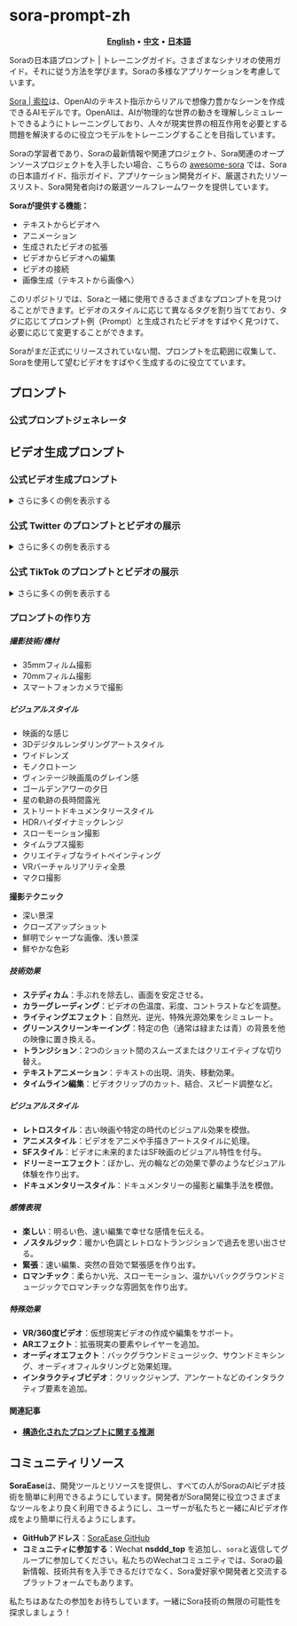 # sora-prompt-zh

<p align="center">
    <a href="https://github.com/SoraEase/sora-prompt/blob/main/README.md"><b>English</b></a> •
    <a href="https://github.com/SoraEase/sora-prompt-zh/blob/main/README.md"><b>中文</b></a> •
    <a href="https://github.com/SoraEase/sora-prompt-zh/blob/main/README.jp.md"><b>日本語</b></a>
</p>

Soraの日本語プロンプト | トレーニングガイド。さまざまなシナリオの使用ガイド。それに従う方法を学びます。Soraの多様なアプリケーションを考慮しています。

[Sora | 索拉](https://openai.com/sora)は、OpenAIのテキスト指示からリアルで想像力豊かなシーンを作成できるAIモデルです。OpenAIは、AIが物理的な世界の動きを理解しシミュレートできるようにトレーニングしており、人々が現実世界の相互作用を必要とする問題を解決するのに役立つモデルをトレーニングすることを目指しています。

Soraの学習者であり、Soraの最新情報や関連プロジェクト、Sora関連のオープンソースプロジェクトを入手したい場合、こちらの [awesome-sora](https://github.com/awesome-sora/awesome-sora-zh) では、Soraの日本語ガイド、指示ガイド、アプリケーション開発ガイド、厳選されたリソースリスト、Sora開発者向けの厳選ツールフレームワークを提供しています。

**Soraが提供する機能：**

+ テキストからビデオへ
+ アニメーション
+ 生成されたビデオの拡張
+ ビデオからビデオへの編集
+ ビデオの接続
+ 画像生成（テキストから画像へ）

このリポジトリでは、Soraと一緒に使用できるさまざまなプロンプトを見つけることができます。ビデオのスタイルに応じて異なるタグを割り当てており、タグに応じてプロンプト例（Prompt）と生成されたビデオをすばやく見つけて、必要に応じて変更することができます。

Soraがまだ正式にリリースされていない間、プロンプトを広範囲に収集して、Soraを使用して望むビデオをすばやく生成するのに役立てています。

## プロンプト

### 公式プロンプトジェネレータ

## ビデオ生成プロンプト
### 公式ビデオ生成プロンプト

<details>
<summary>さらに多くの例を表示する</summary> 

> おしゃれな女性が黒いレザージャケット、長い赤いスカート、黒いブーツを履いて、賑やかな東京の通りを歩いています。周りは暖かいネオンライトと動的な都市のサインで満たされています。彼女はサングラスと赤い口紅をつけ、自信を持ってカジュアルに歩いています。道は濡れて反射しており、カラフルなライトの鏡面効果を形成しています。多くの歩行者が周りを歩いています。

[生成されたビデオリンク](https://cdn.openai.com/sora/videos/tokyo-walk.mp4) 

> 数頭の巨大な長毛のマンモスが雪に覆われた草原を歩いています。彼らの長い毛は微風で軽く揺れており、遠くには雪に覆われた木々とドラマチックな雪山があります。午後の光と薄い雲、高く掛かった太陽が温かい光を作り出しています。低い角度からのカメラの視点は驚くべきもので、これらの大型の毛むくじゃらの哺乳動物と美しい写真、強い奥行き感を捉えています。

[生成されたビデオリンク](https://cdn.openai.com/sora/videos/wooly-mammoth.mp4) 

> 30歳の宇宙飛行士の冒険を語る映画予告編。彼は赤いウールのニット帽をかぶっています。青空、塩の砂漠、映画スタイル、35mmフィルムで撮影、鮮やかな色。

[生成されたビデオリンク](https://cdn.openai.com/sora/videos/mitten-astronaut.mp4) 

> ドローンがビッグサーのガレージ角のビーチの険しい崖を見下ろしています。青い海が白い波を作りながら打ち寄せ、夕日の金色の光が岩の海岸を照らしています。遠くには灯台のある小島があり、崖の端には緑の低木が覆っています。道からビーチへの急な下り坂はドラマチックな偉業で、崖が海面上に突き出ています。これは、海岸の原始的な美しさと太平洋海岸の険しい風景を捉えた景色です。

[生成されたビデオリンク](https://cdn.openai.com/sora/videos/big-sur.mp4) 

> アニメーションのシーンは、溶けている赤いろうそくの隣にひざまずいている短毛のモンスターを近くで示しています。アートスタイルは3Dでリアルで、光とテクスチャに焦点を当てています。画面のムードは驚きと好奇心で、モンスターは大きな目と大きな口を開けて炎をじっと見つめています。その姿勢と表情は、まるで初めて周りの世界を探索しているかのような無邪気さと遊び心を伝えています。暖かい色調とドラマチックな光が画像の快適な雰囲気をさらに強化しています。

[生成されたビデオリンク](https://cdn.openai.com/sora/videos/monster-with-melting-candle.mp4) 

> 色とりどりの魚と海洋生物でいっぱいの美しい紙芸の世界、豊かな珊瑚礁。

[生成されたビデオリンク](https://cdn.openai.com/sora/videos/origami-undersea.mp4) 

> このクローズアップショットは、ビクトリアクラウンドピジョンの目を引く青い羽と赤い胸を示しています。その羽冠は精巧なレースの羽でできており、その目は目立つ赤色です。鳥の頭はわずかに傾けられており、威厳と権威の印象を与えています。背景はぼやけており、鳥の目を引く外観を強調しています。

[生成されたビデオリンク](https://cdn.openai.com/sora/videos/victoria-crowned-pigeon.mp4) 

> 2隻の海賊船が激しく戦っているリアルなクローズアップビデオ。それらはコーヒーカップの中を航行しています。

[生成されたビデオリンク](https://cdn.openai.com/sora/videos/ships-in-coffee.mp4) 

> 20歳前後の若い男性が雲の上に座って本を読んでいます。

[生成されたビデオリンク](https://cdn.openai.com/sora/videos/man-on-the-cloud.mp4) 

> カリフォルニアのゴールドラッシュの歴史的な映像。

[生成されたビデオリンク](https://cdn.openai.com/sora/videos/gold-rush.mp4) 

> 竹林がある禅庭の中にあるガラス球のクローズアップビュー。小さなノームが禅庭で砂を耕し、砂の上に模様を作っています。

[生成されたビデオリンク](https://cdn.openai.com/sora/videos/zen-garden-gnome.mp4) 

> 魔法の夕暮れ時に、24歳の女性の目が点滅しています。彼女はマラケシュに立っており、70mmフィルムで撮影された映画、深い景深、鮮やかな色、映画的な写真です。

[生成されたビデオリンク](https://cdn.openai.com/sora/videos/closeup-of-womans-eye.mp4) 

> ディスコで踊るカートゥーンのカンガルー。

[生成されたビデオリンク](https://cdn.openai.com/sora/videos/dancing-kangaroo.mp4) 

> 2056年のナイジェリア、ラゴスの人々を示す美しい自家製ビデオ。携帯電話のカメラで撮影されました。

[生成されたビデオリンク](https://cdn.openai.com/sora/videos/lagos.mp4) 

> 多くのカラフルな魚と海洋生物を育てる珊瑚礁の美しいレンダリングされた紙芸の世界。

[生成されたビデオリンク](https://cdn.openai.com/sora/videos/petri-dish-pandas.mp4) 

> ニューヨークの大きな博物館のギャラリーに設置された、さまざまな番組を表示する多数の古いテレビの周りをカメラが回転しています。1950年代のSF映画、ホラー映画、ニュース、静止画、1970年代のシットコムなど。

[生成されたビデオリンク](https://cdn.openai.com/sora/videos/stack-of-tvs.mp4) 

> 3Dアニメーションで、小さくて丸くて毛むくじゃらの生き物が、生き生きとした、魔法のような森を探検しています。この生き物はウサギとリスの不思議な融合で、柔らかい青い毛皮とふわふわの、縞模様の尾を持っています。それはキラキラ光る小川のそばで跳ねており、目には驚きが満ちています。森には魔法の要素が満ちています：光って色が変わる花、紫色と銀色の葉を持つ木、ホタルのように見える小さな浮かぶ光。生き物は小さな妖精のような精霊の群れと遊び、キノコの輪の周りで踊ります。生き物は驚いて大きく光る木を見上げます。それは森の心臓のようです。

[生成されたビデオリンク](https://cdn.openai.com/sora/videos/big-eyed-fluff-ball.mp4) 

> 白い古いSUVが険しい山道を素早く走り抜けるカメラの追跡。屋根には黒い荷物ラックがあり、周囲は松の木で、車輪からはほこりが舞い上がり、太陽光がSUVと山道に当たり、シーン全体に温かみを与えています。土道はゆっくりと曲がりくねっており、遠くには他の車や車両が見えません。道の両側にはセコイアの木があり、緑の植物が点在しています。車は後方から見ると、曲がりくねった道を軽々と曲がっているように見え、まるで険しい地形を走っているかのようです。土道自体は険しい丘と山脈に囲まれており、空は晴れており、白い雲が漂っています。

[生成されたビデオリンク](https://cdn.openai.com/sora/videos/suv-in-the-dust.mp4) 

> 東京郊外を通過する電車の窓の反射。

[生成されたビデオリンク](https://cdn.openai.com/sora/videos/train-window.mp4) 

> ドローン撮影が、アマルフィ海岸の岩の高地に建てられた美しい歴史的な教会を示しています。視点は歴史的で壮大な建築の詳細、層状の道とテラス、下の岩に打ち寄せる海の波、イタリアのアマルフィ海岸の海岸線と丘陵の景色を示しています。遠くにいる数人の人々が歩いており、崖の海景色を楽しむテラスで景色を楽しんでいます。午後の日差しが神秘的でロマンチックな雰囲気を作り出しており、美しい写真でこのシーンを捉えています。

[生成されたビデオリンク](https://cdn.openai.com/sora/videos/amalfi-coast.mp4) 

> 巨大なオレンジ色のタコが海底に横たわっており、砂と岩の地形に溶け込んでいます。その触手は体の周りに広がっており、目は閉じています。タコは、岩の後ろから這ってくるカニに気づいていません。カニは茶色で、棘があり、長い脚と触角を持っています。このシーンは広角で撮影されており、海の広がりと深さを示しています。水は透明な青で、太陽光が水面を通して光の束を形成しています。カメラは鮮明で、高いダイナミックレンジを持っています。タコとカニは焦点が合っており、背景はわずかにぼやけており、景深効果を生み出しています。
</details>

### 公式 Twitter のプロンプトとビデオの展示

<details>
<summary>さらに多くの例を表示する</summary> 

1. 小さな赤いパンダと巨大なトゥーカンが最高の友達で、サントリーニのブルーアワーで散歩しています。
[生成されたビデオリンク](https://x.com/_tim_brooks/status/1761236971186438178?s=20)
2. スキューバダイバーが隠された未来的な沈没船を発見し、サイバーシーライフと先進的なエイリアンテクノロジーでいっぱいです。
[生成されたビデオリンク](https://x.com/billpeeb/status/1761235907330400640?s=20)
3. 迫力のある白いドラゴンのクローズアップで、真珠のような銀の縁取りが施された鱗、氷のような青い目、優雅な象牙色の角、霧のような息が特徴です。詳細な顔の特徴とテクスチャのある鱗に焦点を当て、背景は柔らかくぼやけています。
[生成されたビデオリンク](https://x.com/hr98w/status/1761752242406019524?s=20)
4. 紙芸の世界で精巧にレンダリングされた、広大な海を渡る蒸気船。上空には薄い雲があり、背景には遠くの草原がかすかに見えます。紙芸の海面近くにはいくつかの海洋生物が見えます。
[生成されたビデオリンク](https://x.com/billpeeb/status/1761235818515968314?s=20)
5. ハワイの熱帯海域でBASEジャンプをする人。彼のペットのマコウインコが彼のそばで飛んでいます。
[生成されたビデオリンク](https://x.com/_tim_brooks/status/1761235778875883810?s=20)
6. 暗いネオンライトで照らされた熱帯雨林、幻想的な植物と動物でいっぱい。
[生成されたビデオリンク](https://x.com/_tim_brooks/status/1761235759464329278?s=20)
7. 白熱灯を殻として使用する寄居蟹の夜のショット。
[生成されたビデオリンク](https://x.com/model_mechanic/status/1761198301482021084?s=20)
8. シェフになることを学ぶサモエドの子犬のグループのプロモーションビデオ。
[生成されたビデオリンク](https://x.com/hr98w/status/1761752613111152977?s=20)
9. 空の廃墟を探検する冒険的な子犬のグループのプロモーションビデオ。
[生成されたビデオリンク](https://x.com/_tim_brooks/status/1760168890959888818?s=20)
10. 夜のショット、寄居蟹が白熱灯を殻として使用。
[生成されたビデオリンク](https://x.com/model_mechanic/status/1759343673484165262?s=20)
11. 最も豪華な高解像度8Kテクスチャパックを使用したMinecraft。
[生成されたビデオリンク](https://x.com/_tim_brooks/status/1759125570825453785?s=20)
12. このクローズアップショットは、未来的なサイバージャーマンシェパードの目を引く茶色と黒の毛を示しています。
[生成されたビデオリンク](https://x.com/billpeeb/status/1759123245821817083?s=20)
13. アリの視点からアリの巣の内部をナビゲートするPOVショット。
[生成されたビデオリンク](https://x.com/model_mechanic/status/1759068809867166129?s=20)
14. 葉のクローズアップで、微小な火車がその葉脈を通って走っています。
[生成されたビデオリンク](https://x.com/model_mechanic/status/1758993960956219476?s=20)
15. 大雨の中、後ろの路地を横切って避難所を探している白とオレンジの虎縞の野良猫。
[生成されたビデオリンク](https://x.com/_tim_brooks/status/1758967853498450396?s=20)
16. 美しい珊瑚礁の下で水中を泳ぐことができる蝶のリアルなビデオ。
[生成されたビデオリンク](https://x.com/_tim_brooks/status/1758959726933774489?s=20)
17. ボストンの通りを歩く巨大なアヒル。
[生成されたビデオリンク](https://x.com/_tim_brooks/status/1758959404974760042?s=20)
18. カメラが下降してズームインし、美しい海と歴史的建造物を見下ろし、悬崖の上にある壮大な海岸風景の小さな町を見渡します。
[生成されたビデオリンク](https://x.com/billpeeb/status/1758958132615619005?s=20)
19. 水でできた人型がアートギャラリーを訪れ、さまざまなスタイルの美しい作品が展示されています。
[生成されたビデオリンク](https://x.com/_tim_brooks/status/1758666264032280683?s=20)
20. 緑色の点とオレンジ色の点が恋に落ち、一緒に踊ります。
[生成されたビデオリンク](https://x.com/_tim_brooks/status/1758662698190229643?s=20)
21. お化け屋敷で、友好的なカボチャのランタンとゴーストキャラクターがドアをノックする子供たちを歓迎します。傾斜したシフト撮影。
[生成されたビデオリンク](https://x.com/billpeeb/status/1758658884582142310?s=20)
22. 教会が猫でいっぱいになっています。見るところすべてに猫がいます。男が教会に入り、巨大な猫の王座の前でお辞儀をします。
[生成されたビデオリンク](https://x.com/_tim_brooks/status/1758655677864845707?s=20)
23. 人々がビーチでリラックスしているリアルなビデオ、そして突然、鮫が水から飛び出してすべての人を驚かせます。
[生成されたビデオリンク](https://x.com/_tim_brooks/status/1758655323576164830?s=20)

</details>

### 公式 TikTok のプロンプトとビデオの展示

<details>
<summary>さらに多くの例を表示する</summary> 

1. 王冠をかぶった小さなジャガイモの王が王座に座って、彼らのジャガイモの王国を監視しています。ジャガイモの臣民とジャガイモの城がいっぱいです。
[生成されたビデオリンク](https://www.tiktok.com/@openai/video/7336623342721486122)
2. 室内植物で飾られたカフェのミニチュアマップ。木製の梁が上部で交差し、小さなボトルとグラスで装飾された冷たいコーヒーステーションがあります。
[生成されたビデオリンク](https://www.tiktok.com/@openai/video/7336623342721486122)
3. 「SORA」という言葉で形成されたリアルな雲の画像。
[生成されたビデオリンク](https://www.tiktok.com/@openai/video/7336623342721486122)
4. 公園でチェスをする猿。
[生成されたビデオリンク](https://www.tiktok.com/@openai/video/7336976814272695598)
5. 葉のクローズアップで、微小な火車がその葉脈を通って走っています。
[生成されたビデオリンク](https://www.tiktok.com/@openai/video/7337337783700360494)
6. 黒いフード付きのスウェットシャツを着たコンピューターハッカーのラブラドールがコンピューターの前に座っており、画面の反射が犬の顔に映っています。それは素早くタイピングしています。
[生成されたビデオリンク](https://www.tiktok.com/@openai/video/7337475894115700011)
7. 低角度からジャングルの中を進むアリを追いかけ、地面に入り、彼らの世界に入ります。
[生成されたビデオリンク](https://www.tiktok.com/@openai/video/7337532544491130158)
8. ピサの斜塔。
[生成されたビデオリンク](https://www.tiktok.com/@openai/video/7337782565870357803)
9. 低品質で視覚的に失望させるスーパーボウルの広告。
[生成されたビデオリンク](https://www.tiktok.com/@openai/video/7337862463951654190)

</details>

### プロンプトの作り方

##### **撮影技術/機材**

- 35mmフィルム撮影
- 70mmフィルム撮影
- スマートフォンカメラで撮影

##### **ビジュアルスタイル**

- 映画的な感じ
- 3Dデジタルレンダリングアートスタイル
- ワイドレンズ
- モノクロトーン
- ヴィンテージ映画風のグレイン感
- ゴールデンアワーの夕日
- 星の軌跡の長時間露光
- ストリートドキュメンタリースタイル
- HDRハイダイナミックレンジ
- スローモーション撮影
- タイムラプス撮影
- クリエイティブなライトペインティング
- VRバーチャルリアリティ全景
- マクロ撮影

**撮影テクニック**

- 深い景深
- クローズアップショット
- 鮮明でシャープな画像、浅い景深
- 鮮やかな色彩

##### **技術効果**

- **ステディカム**：手ぶれを除去し、画面を安定させる。
- **カラーグレーディング**：ビデオの色温度、彩度、コントラストなどを調整。
- **ライティングエフェクト**：自然光、逆光、特殊光源効果をシミュレート。
- **グリーンスクリーンキーイング**：特定の色（通常は緑または青）の背景を他の映像に置き換える。
- **トランジション**：2つのショット間のスムーズまたはクリエイティブな切り替え。
- **テキストアニメーション**：テキストの出現、消失、移動効果。
- **タイムライン編集**：ビデオクリップのカット、結合、スピード調整など。

##### **ビジュアルスタイル**

- **レトロスタイル**：古い映画や特定の時代のビジュアル効果を模倣。
- **アニメスタイル**：ビデオをアニメや手描きアートスタイルに処理。
- **SFスタイル**：ビデオに未来的またはSF映画のビジュアル特性を付与。
- **ドリーミーエフェクト**：ぼかし、光の輪などの効果で夢のようなビジュアル体験を作り出す。
- **ドキュメンタリースタイル**：ドキュメンタリーの撮影と編集手法を模倣。

##### **感情表現**

- **楽しい**：明るい色、速い編集で幸せな感情を伝える。
- **ノスタルジック**：暖かい色調とレトロなトランジションで過去を思い出させる。
- **緊張**：速い編集、突然の音効で緊張感を作り出す。
- **ロマンチック**：柔らかい光、スローモーション、温かいバックグラウンドミュージックでロマンチックな雰囲気を作り出す。

##### **特殊効果**

- **VR/360度ビデオ**：仮想現実ビデオの作成や編集をサポート。
- **ARエフェクト**：拡張現実の要素やレイヤーを追加。
- **オーディオエフェクト**：バックグラウンドミュージック、サウンドミキシング、オーディオフィルタリングと効果処理。
- **インタラクティブビデオ**：クリックジャンプ、アンケートなどのインタラクティブ要素を追加。

#### **関連記事**

- [**構造化されたプロンプトに関する推測**](https://github.com/ling6614/sora-prompt-zh/blob/main/docs/structured_prompt_words.md)

## コミュニティリソース

**SoraEase**は、開発ツールとリソースを提供し、すべての人がSoraのAIビデオ技術を簡単に利用できるようにしています。開発者がSora開発に役立つさまざまなツールをより良く利用できるようにし、ユーザーが私たちと一緒にAIビデオ作成をより簡単に行えるようにします。

- **GitHubアドレス**：[SoraEase GitHub](https://github.com/SoraEase)
- **コミュニティに参加する**：Wechat **nsddd_top** を追加し、`sora`と返信してグループに参加してください。私たちのWechatコミュニティでは、Soraの最新情報、技術共有を入手できるだけでなく、Sora愛好家や開発者と交流するプラットフォームでもあります。

私たちはあなたの参加をお待ちしています。一緒にSora技術の無限の可能性を探求しましょう！
